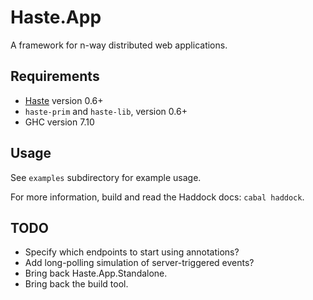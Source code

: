Haste.App
=========

A framework for n-way distributed web applications.


Requirements
------------
* [Haste](http://haste-lang.org) version 0.6+
* `haste-prim` and `haste-lib`, version 0.6+
* GHC version 7.10


Usage
-----

See `examples` subdirectory for example usage.

For more information, build and read the Haddock docs: `cabal haddock`.


TODO
----
* Specify which endpoints to start using annotations?
* Add long-polling simulation of server-triggered events?
* Bring back Haste.App.Standalone.
* Bring back the build tool.
